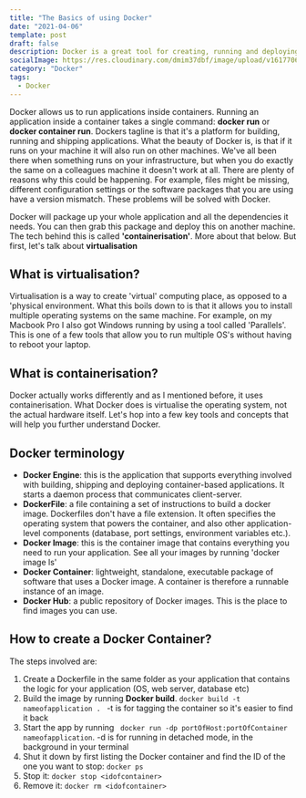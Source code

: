 ```yaml
---
title: "The Basics of using Docker"
date: "2021-04-06"
template: post
draft: false
description: Docker is a great tool for creating, running and deploying your applications but it can all be a bit overwhelming. This blog post looks at some of the Docker concepts that should help you get started with this platform.
socialImage: https://res.cloudinary.com/dmim37dbf/image/upload/v1617706475/docker-blog/photo-1587149185211-28a2ef4c9a10.webp
category: "Docker"
tags:
  - Docker
---
```


Docker allows us to run applications inside containers. Running an application inside a container takes a single command: **docker run** or **docker container run**. Dockers tagline is that it's a platform for building, running and shipping applications. What the beauty of Docker is, is that if it runs on your machine it will also run on other machines. We've all been there when something runs on your infrastructure, but when you do exactly the same on a colleagues machine it doesn't work at all. There are plenty of reasons why this could be happening. For example, files might be missing, different configuration settings or the software packages that you are using have a version mismatch. These problems will be solved with Docker.

Docker will package up your whole application and all the dependencies it needs. You can then grab this package and deploy this on another machine. The tech behind this is called **'containerisation'**. More about that below. But first, let's talk about **virtualisation**

## What is virtualisation?

Virtualisation is a way to create 'virtual' computing place, as opposed to a 'physical environment. What this boils down to is that it allows you to install multiple operating systems on the same machine. For example, on my Macbook Pro I also got Windows running by using a tool called 'Parallels'. This is one of a few tools that allow you to run multiple OS's without having to reboot your laptop.

## What is containerisation?

Docker actually works differently and as I mentioned before, it uses containerisation. What Docker does is virtualise the operating system, not the actual hardware itself. Let's hop into a few key tools and concepts that will help you further understand Docker.

## Docker terminology

- **Docker Engine**: this is the application that supports everything involved with building, shipping and deploying container-based applications. It starts a daemon process that communicates client-server.
- **DockerFile**: a file containing a set of instructions to build a docker image. Dockerfiles don't have a file extension. It often specifies the operating system that powers the container, and also other application-level components (database, port settings, environment variables etc.).
- **Docker Image**: this is the container image that contains everything you need to run your application. See all your images by running 'docker image ls'
- **Docker Container**: lightweight, standalone, executable package of software that uses a Docker image. A container is therefore a runnable instance of an image.
- **Docker Hub**: a public repository of Docker images. This is the place to find images you can use.

## How to create a Docker Container?

The steps involved are:

1. Create a Dockerfile in the same folder as your application that contains the logic for your application (OS, web server, database etc)
1. Build the image by running **Docker build**.
   `docker build -t nameofapplication . ` -t is for tagging the container so it's easier to find it back
1. Start the app by running ` docker run -dp portOfHost:portOfContainer nameofapplication`. -d is for running in detached mode, in the background in your terminal
1. Shut it down by first listing the Docker container and find the ID of the one you want to stop: `docker ps`
1. Stop it: `docker stop <idofcontainer>`
1. Remove it: `docker rm <idofcontainer>`
